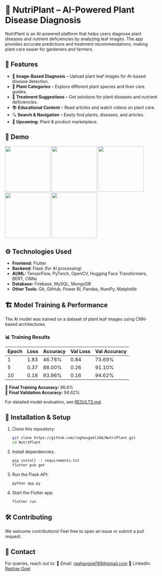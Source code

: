 # 🌱 NutriPlant – AI-Powered Plant Disease Diagnosis

NutriPlant is an AI-powered platform that helps users diagnose plant diseases and nutrient deficiencies by analyzing leaf images. The app provides accurate predictions and treatment recommendations, making plant care easier for gardeners and farmers.

## 🚀 Features
- 📸 **Image-Based Diagnosis** – Upload plant leaf images for AI-based disease detection.
- 🌿 **Plant Categories** – Explore different plant species and their care guides.
- 🏥 **Treatment Suggestions** – Get solutions for plant diseases and nutrient deficiencies.
- 📚 **Educational Content** – Read articles and watch videos on plant care.
- 🔍 **Search & Navigation** – Easily find plants, diseases, and articles.
- 🛒 **Upcoming:** Plant & product marketplace.

## 📸 Demo
<img src="https://github.com/user-attachments/assets/99464ce4-048e-410a-a73a-c8b849ba2a76" width="150">
<img src="https://github.com/user-attachments/assets/b2b20fdb-f198-417d-9fbb-35f26feaa0cf" width="150">
<img src="https://github.com/user-attachments/assets/30208164-09e1-4f6b-ae17-f267babb1e05" width="150">
<img src="https://github.com/user-attachments/assets/ff243573-5e63-441a-9d78-a55cddc3e198" width="150">
<img src="https://github.com/user-attachments/assets/b1b49c12-9ab1-4fd3-a78c-3803faaad5af" width="150">






## ⚙️ Technologies Used
- **Frontend:** Flutter
- **Backend:** Flask (for AI processing)
- **AI/ML:** TensorFlow, PyTorch, OpenCV, Hugging Face Transformers, BERT, CNNs
- **Database:** Firebase, MySQL, MongoDB
- **Other Tools:** Git, GitHub, Power BI, Pandas, NumPy, Matplotlib

## 🏗 Model Training & Performance
The AI model was trained on a dataset of plant leaf images using CNN-based architectures.

### 📊 Training Results
| Epoch | Loss | Accuracy | Val Loss | Val Accuracy |
|-------|------|----------|----------|--------------|
| 1     | 1.83 | 46.78%   | 0.84     | 73.69%       |
| 5     | 0.37 | 88.00%   | 0.26     | 91.10%       |
| 10    | 0.18 | 93.96%   | 0.16     | 94.62%       |

📌 **Final Training Accuracy:** 96.6%  
📌 **Final Validation Accuracy:** 94.62%  

For detailed model evaluation, see [RESULTS.md](RESULTS.md).


## 🔧 Installation & Setup
1. Clone this repository:
   ```bash
   git clone https://github.com/raghavgoel168/NutriPlant.git
   cd NutriPlant
   ```
2. Install dependencies:
   ```bash
   pip install -r requirements.txt  
   flutter pub get  
   ```
3. Run the Flask API:
   ```bash
   python app.py
   ```
4. Start the Flutter app:
   ```bash
   flutter run
   ```

## 🛠 Contributing
We welcome contributions! Feel free to open an issue or submit a pull request.


## 🤝 Contact
For queries, reach out to:
📧 Email: [raghavgoel168@gmail.com](mailto:raghavgoel168@gmail.com)
🔗 LinkedIn: [Raghav Goel](https://www.linkedin.com/in/raghavgoel29)
